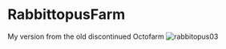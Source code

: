 # RabbittopusFarm
My version from the old discontinued Octofarm
![rabbitopus03](https://github.com/user-attachments/assets/68be7e5a-c49e-421d-a5c9-b14b7b54e1ff)
